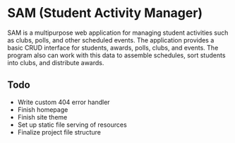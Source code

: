 # SAM (Student Activity Manager)

SAM is a multipurpose web application for managing student activities such as clubs, polls, and other scheduled events. The application provides a basic CRUD interface for students, awards, polls, clubs, and events. The program also can work with this data to assemble schedules, sort students into clubs, and distribute awards.

## Todo

  * Write custom 404 error handler
  * Finish homepage
  * Finish site theme
  * Set up static file serving of resources
  * Finalize project file structure
